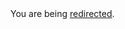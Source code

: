 <html><body>You are being <a href="https://raw.githubusercontent.com/codefellows/seattle-301d18/master/07-nodejs-npm/portfolio-assignment/README.md">redirected</a>.</body></html>